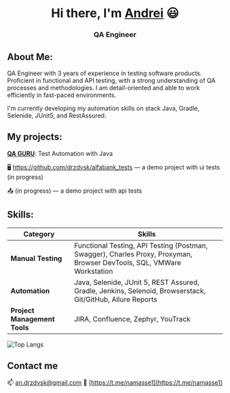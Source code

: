 <h1 align="center">Hi there, I'm <a href="https://www.linkedin.com/in/drzdvsk/">Andrei</a> 😃</h1>
<h3 align="center">QA Engineer </h3>

## About Me:
QA Engineer with 3 years of experience in testing software products. Proficient in functional and API testing, with a strong understanding of QA processes and methodologies. I am detail-oriented and able to work efficiently in fast-paced environments.

I'm currently developing my automation skills on stack Java, Gradle, Selenide, JUnit5, and RestAssured.

 ## My projects:

**[QA GURU](https://qa.guru/java)**: Test Automation with Java

:desktop_computer: https://github.com/drzdvsk/alfabank_tests — a demo project with ui tests (in progress)

:outbox_tray: (in progress) — a demo project with api tests

## Skills:
 | Category          | Skills                                                                                 |
 |-------------------|----------------------------------------------------------------------------------------|
 | **Manual Testing**| Functional Testing, API Testing (Postman, Swagger), Charles Proxy, Proxyman, Browser DevTools, SQL, VMWare Workstation |
 | **Automation**    | Java, Selenide, JUnit 5, REST Assured, Gradle, Jenkins, Selenoid, Browserstack, Git/GitHub, Allure Reports |
 | **Project Management Tools** | JIRA, Confluence, Zephyr, YouTrack                                                                                 |

![Top Langs](https://github-readme-stats.vercel.app/api/top-langs/?username=drzdvsk&layout=compact)

## Contact me 
:mailbox: [an.drzdvsk@gmail.com](mailto:an.drzdvsk@gmail.com )
:email: [https://t.me/namasse1](https://t.me/namasse1)
